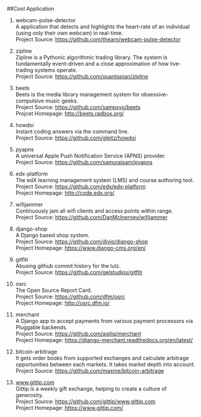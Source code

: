 ##Cool Application

1. webcam-pulse-detector  
A application that detects and highlights the heart-rate of an individual (using only their own webcam) in real-time.  
Project Source: https://github.com/thearn/webcam-pulse-detector  

1. zipline  
Zipline is a Pythonic algorithmic trading library. The system is fundamentally event-driven and a close approximation of how live-trading systems operate.  
Project Source: https://github.com/quantopian/zipline

1. beets  
Beets is the media library management system for obsessive-compulsive music geeks.  
Project Source: https://github.com/sampsyo/beets  
Projcet Homepage: http://beets.radbox.org/

1. howdoi  
Instant coding answers via the command line.  
Project Source: https://github.com/gleitz/howdoi  

1. pyapns  
A universal Apple Push Notification Service (APNS) provider.  
Project Source: https://github.com/samuraisam/pyapns

1. edx-platform  
The edX learning management system (LMS) and course authoring tool.  
Project Source: https://github.com/edx/edx-platform  
Project Homepage: http://code.edx.org/  

1. wifijammer  
Continuously jam all wifi clients and access points within range.  
Project Source: https://github.com/DanMcInerney/wifijammer  

1. django-shop  
A Django based shop system.  
Project Source: https://github.com/divio/django-shop   
Project Homepage: https://www.django-cms.org/en/

1. gitfiti  
Abusing github commit history for the lulz.  
Project Source: https://github.com/gelstudios/gitfiti  

1. osrc  
The Open Source Report Card.  
Project Source: https://github.com/dfm/osrc  
Project Homepage: http://osrc.dfm.io/  

1. merchant  
A Django app to accept payments from various payment processors via Pluggable backends.  
Project Source: https://github.com/agiliq/merchant   
Project Homepage: https://django-merchant.readthedocs.org/en/latest/  

1. bitcoin-arbitrage  
It gets order books from supported exchanges and calculate arbitrage opportunities between each markets. It takes market depth into account.   
Project Source: https://github.com/maxme/bitcoin-arbitrage 

1. www.gittip.com  
Gittip is a weekly gift exchange, helping to create a culture of generosity.  
Project Source: https://github.com/gittip/www.gittip.com   
Project Homepage: https://www.gittip.com/   

 